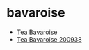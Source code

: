 # bavaroise

 * [Tea Bavaroise](../../index/t/tea-bavaroise-200938.json)
 * [Tea Bavaroise 200938](../../index/t/tea-bavaroise-200938.json)
